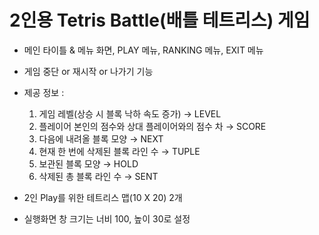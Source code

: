 # 2인용 Tetris Battle(배틀 테트리스) 게임

* 메인 타이틀 & 메뉴 화면, PLAY 메뉴, RANKING 메뉴, EXIT 메뉴

*  게임 중단 or 재시작 or 나가기 기능

* 제공 정보 :
  1. 게임 레벨(상승 시 블록 낙하 속도 증가) → LEVEL
  2. 플레이어 본인의 점수와 상대 플레이어와의 점수 차 → SCORE
  3. 다음에 내려올 블록 모양 → NEXT
  4. 현재 한 번에 삭제된 블록 라인 수 → TUPLE
  5. 보관된 블록 모양 → HOLD
  6. 삭제된 총 블록 라인 수 → SENT

* 2인 Play를 위한 테트리스 맵(10 X 20) 2개
* 실행화면 창 크기는 너비 100, 높이 30로 설정
